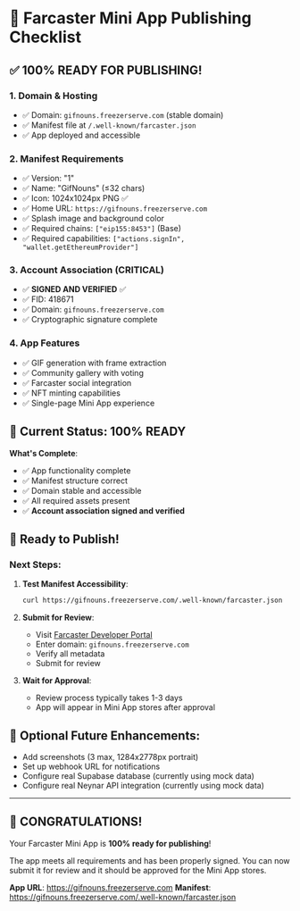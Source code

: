 # 🚀 Farcaster Mini App Publishing Checklist

## ✅ **100% READY FOR PUBLISHING!**

### 1. **Domain & Hosting**
- ✅ Domain: `gifnouns.freezerserve.com` (stable domain)
- ✅ Manifest file at `/.well-known/farcaster.json`
- ✅ App deployed and accessible

### 2. **Manifest Requirements**
- ✅ Version: "1"
- ✅ Name: "GifNouns" (≤32 chars)
- ✅ Icon: 1024x1024px PNG ✅
- ✅ Home URL: `https://gifnouns.freezerserve.com`
- ✅ Splash image and background color
- ✅ Required chains: `["eip155:8453"]` (Base)
- ✅ Required capabilities: `["actions.signIn", "wallet.getEthereumProvider"]`

### 3. **Account Association (CRITICAL)**
- ✅ **SIGNED AND VERIFIED** ✅
- ✅ FID: 418671
- ✅ Domain: `gifnouns.freezerserve.com`
- ✅ Cryptographic signature complete

### 4. **App Features**
- ✅ GIF generation with frame extraction
- ✅ Community gallery with voting
- ✅ Farcaster social integration
- ✅ NFT minting capabilities
- ✅ Single-page Mini App experience

## 🎯 **Current Status: 100% READY**

**What's Complete**:
- ✅ App functionality complete
- ✅ Manifest structure correct
- ✅ Domain stable and accessible
- ✅ All required assets present
- ✅ **Account association signed and verified**

## 🚀 **Ready to Publish!**

### **Next Steps:**

1. **Test Manifest Accessibility**:
   ```bash
   curl https://gifnouns.freezerserve.com/.well-known/farcaster.json
   ```

2. **Submit for Review**:
   - Visit [Farcaster Developer Portal](https://farcaster.xyz/~/developers/mini-apps/manifest)
   - Enter domain: `gifnouns.freezerserve.com`
   - Verify all metadata
   - Submit for review

3. **Wait for Approval**:
   - Review process typically takes 1-3 days
   - App will appear in Mini App stores after approval

## 🔧 **Optional Future Enhancements**:
- Add screenshots (3 max, 1284x2778px portrait)
- Set up webhook URL for notifications
- Configure real Supabase database (currently using mock data)
- Configure real Neynar API integration (currently using mock data)

---

## 🎉 **CONGRATULATIONS!**

Your Farcaster Mini App is **100% ready for publishing**! 

The app meets all requirements and has been properly signed. You can now submit it for review and it should be approved for the Mini App stores.

**App URL**: https://gifnouns.freezerserve.com
**Manifest**: https://gifnouns.freezerserve.com/.well-known/farcaster.json 